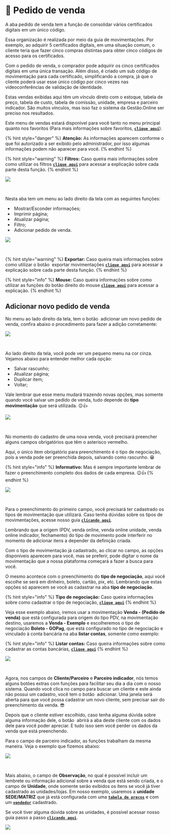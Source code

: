 # 📄 Pedido de venda

A aba pedido de venda tem a função de consolidar vários certificados digitais em um único código. 

Essa organização é realizada por meio da guia de movimentações. Por exemplo, ao adquirir 5 certificados digitais, em uma situação comum, o cliente teria que fazer cinco compras distintas para obter cinco códigos de acesso para os certificados. 

Com o pedido de venda, o comprador pode adquirir os cinco certificados digitais em uma única transação. Além disso, é criado um sub código de movimentação para cada certificado, simplificando a compra, já que o cliente poderá usar esse único código por cinco vezes nas videoconferências de validação de identidade.

Estas vendas exibidas aqui têm um vínculo direto com o estoque, tabela de preço, tabela de custo, tabela de comissão, unidade, empresa e parceiro indicador. São muitos vínculos, mas isso faz o sistema da Gestão.Online ser preciso nos resultados.

Este menu de vendas estará disponível para você tanto no menu principal quanto nos favoritos (Para mais informações sobre favoritos, [**`clique aqui`**](/erp-v2/primeiro_acesso/favoritos.md)).

{% hint style="danger" %}
**Atenção:** As informações aparecem conforme o que foi autorizado a ser exibido pelo administrador, por isso algumas informações podem não aparecer para você.
{% endhint %}

{% hint style="warning" %}
**Filtros:** Caso queira mais informações sobre como utilizar os filtros [**`clique aqui`**](/erp-v2/primeiro_acesso/filtros.md) para acessar a explicação sobre cada parte desta função.
{% endhint %}

![](/erp-v2/assets/funcionalidades/comercial/aba_pedido_venda.gif)

<br>

Nesta aba tem um menu ao lado direito da tela com as seguintes funções:

- <img src="/erp-v2/assets/icon_exibir.png" alt="" data-size="line"> Mostrar/Esconder informações;
- <img src="/erp-v2/assets/icon_imprimir.png" alt="" data-size="line"> Imprimir página;
- <img src="/erp-v2/assets/icon_atualizar.png" alt="" data-size="line"> Atualizar página;
- <img src="/erp-v2/assets/icon_filtro.png" alt="" data-size="line"> Filtro;
- <img src="/erp-v2/assets/icon_add.png" alt="" data-size="line"> Adicionar pedido de venda.

![](/erp-v2/assets/funcionalidades/comercial/aba_pedido_venda_menu.png)

<br>

{% hint style="warning" %}
**Exportar:** Caso queira mais informações sobre como utilizar o botão <img src="/erp-v2/assets/icon_exportar.png" alt="" data-size="line"> exportar movimentações [**`clique aqui`**](/erp-v2/primeiro_acesso/exportar.md) para acessar a explicação sobre cada parte desta função.
{% endhint %}

{% hint style="info" %}
**Mouse:** Caso queira informações sobre como utilizar as funções do botão direito do mouse [**`clique aqui`**](https://docs.gestao.plus/erp-v2/primeiro_acesso/atalhos_internos#menu-botao-direito-do-mouse) para acessar a explicação.
{% endhint %}

## Adicionar novo pedido de venda

No menu ao lado direito da tela, tem o botão <img src="/erp-v2/assets/icon_add.png" alt="" data-size="line"> adicionar um novo pedido de venda, confira abaixo o procedimento para fazer a adição corretamente:

![](/erp-v2/assets/funcionalidades/comercial/aba_pedido_venda_add.png)

<br>

Ao lado direito da tela, você pode ver um pequeno menu na cor cinza. Vejamos abaixo para entender melhor cada opção:

- <img src="/erp-v2/assets/icon_salvar.png" alt="" data-size="line"> Salvar rascunho;
- <img src="/erp-v2/assets/icon_atualizar.png" alt="" data-size="line"> Atualizar página;
- <img src="/erp-v2/assets/icon_duplicar.png" alt="" data-size="line"> Duplicar item;
- <img src="/erp-v2/assets/icon_voltar.png" alt="" data-size="line"> Voltar;

Vale lembrar que esse menu mudará trazendo novas opções, mas somente quando você salvar um pedido de venda, tudo depende do **tipo movimentação** que será utilizada. 😉👍

![](/erp-v2/assets/funcionalidades/comercial/aba_pedido_venda_add_menu.png)

<br>

No momento do cadastro de uma nova venda, você precisará preencher alguns campos obrigatórios que têm o asterisco vermelho.

Aqui, o único item obrigatório para preenchimento é o tipo de negociação, pois a venda pode ser preenchida depois, salvando como rascunho. 😁

{% hint style="info" %}
**Informativo:** Mas é sempre importante lembrar de fazer o preenchimento completo dos dados de cada empresa. 😉👍
{% endhint %}

![](/erp-v2/assets/funcionalidades/comercial/aba_pedido_venda_add_venda.png)

<br>

Para o preenchimento do primeiro campo, você precisará ter cadastrado os tipos de movimentação que utilizará. Caso tenha dúvidas sobre os tipos de movimentações, acesse nosso guia [**`clicando aqui`**](/erp-v2/funcionalidades/parametrizacoes/tipo_movimentacao.md).

Lembrando que a origem (PDV, venda online, venda online unidade, venda online indicador, fechamento) do tipo de movimento pode interferir no momento de adicionar itens a depender da definição criada.

Com o tipo de movimentação já cadastrado, ao clicar no campo, as opções disponíveis aparecem para você, mas se preferir, pode digitar o nome da movimentação que a nossa plataforma começará a fazer a busca para você.

O mesmo acontece com o preenchimento do **tipo de negociação**, aqui você escolhe se será em dinheiro, boleto, cartão, pix, etc. Lembrando que estas opções só aparecem se você as cadastrar na aba **tipo de negociação**.

{% hint style="info" %}
**Tipo de negociação:** Caso queira informações sobre como cadastrar o tipo de negociação, [**`clique aqui`**](/erp-v2/funcionalidades/financeiro/tipos_negociacao.md)
{% endhint %}

Veja esse exemplo abaixo, iremos usar a movimentação **Venda - (Pedido de venda)** que está configurada para origem do tipo PDV, na movimentação destino, usaremos a **Venda - Exemplo** e escolheremos o tipo de negociação **Boleto - GOPag**, que está configurado no tipo de negociação e vinculado à conta bancária na aba **listar contas**, somente como exemplo:

{% hint style="info" %}
**Listar contas:** Caso queira informações sobre como cadastrar as contas bancárias, [**`clique aqui`**](/erp-v2/funcionalidades/financeiro/listar_contas_bancarias.md.md)
{% endhint %}

![](/erp-v2/assets/funcionalidades/comercial/aba_pedido_venda_add_campo_1_e_2.gif)

<br>

Agora, nos campos de **Cliente/Parceiro** e **Parceiro indicador**, nós temos alguns botões extras com funções para facilitar seu dia a dia com o nosso sistema. Quando você clica no campo para buscar um cliente e este ainda não possui um cadastro, você tem o botão <img src="/erp-v2/assets/funcionalidades/icon_adds.png" alt="" data-size="line"> adicionar. Uma janela será aberta para que você possa cadastrar um novo cliente, sem precisar sair do preenchimento da venda. 😎

Depois que o cliente estiver escolhido, caso tenha alguma dúvida sobre alguma informação dele, o botão <img src="/erp-v2/assets/funcionalidades/icon_nova_aba.png" alt="" data-size="line"> abrirá a aba deste cliente com os dados dele para você poder apreciar. E tudo isso sem você perder os dados da venda que está preenchendo.

Para o campo de parceiro indicador, as funções trabalham da mesma maneira. Veja o exemplo que fizemos abaixo:

![](/erp-v2/assets/funcionalidades/comercial/aba_pedido_venda_add_campo_3_e_4.gif)

<br>

Mais abaixo, o campo de **Observação**, no qual é possível incluir um lembrete ou informação adicional sobre a venda que está sendo criada, e o campo de **Unidade**, onde somente serão exibidos os itens se você já tiver cadastrado as unidades/lojas. Em nosso exemplo, usaremos a **unidade SEDE/MATRIZ** que já está configurada com uma [**`tabela de preços`**](/erp-v2/funcionalidades/parametrizacoes/tabelas_precos.md) e com um [**`vendedor`**](/erp-v2/funcionalidades/usuarios_vendedores/vendedores_compradores.md) cadastrado.

Se você tiver alguma dúvida sobre as unidades, é possível acessar nosso guia passo a passo [**`clicando aqui`**](/erp-v2/funcionalidades/unidades_locais_estoque/unidades_lojas.md).

![](/erp-v2/assets/funcionalidades/comercial/aba_pedido_venda_add_campo_5_e_6.gif)

<br>

